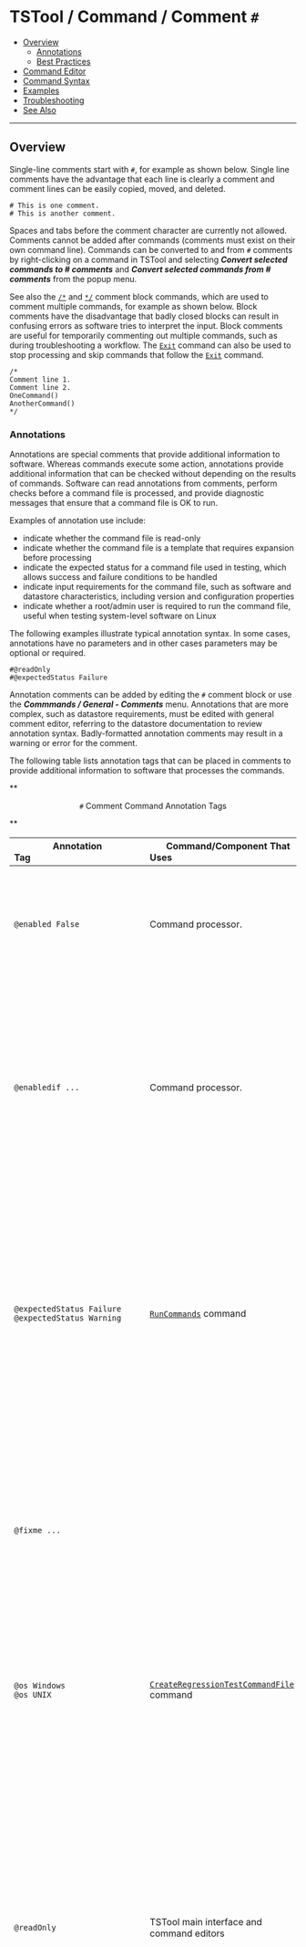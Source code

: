 # TSTool / Command / Comment `#` #

* [Overview](#overview)
    + [Annotations](#annotations)
    + [Best Practices](#best-practices)
* [Command Editor](#command-editor)
* [Command Syntax](#command-syntax)
* [Examples](#examples)
* [Troubleshooting](#troubleshooting)
* [See Also](#see-also)

-------------------------

## Overview ##

Single-line comments start with `#`, for example as shown below.
Single line comments have the advantage that each line is clearly a comment
and comment lines can be easily copied, moved, and deleted.

```
# This is one comment.
# This is another comment.
```

Spaces and tabs before the comment character are currently not allowed.
Comments cannot be added after commands (comments must exist on their own command line).
Commands can be converted to and from `#` comments by right-clicking on a command in TSTool
and selecting ***Convert selected commands to # comments*** and
***Convert selected commands from # comments*** from the popup menu.

See also the [`/*`](../CommentBlockStart/CommentBlockStart.md) and [`*/`](../CommentBlockEnd/CommentBlockEnd.md)
comment block commands, which are used to comment multiple commands, for example as shown below.
Block comments have the disadvantage that badly closed blocks can result in confusing errors
as software tries to interpret the input.
Block comments are useful for temporarily commenting out multiple commands, such as during troubleshooting a workflow.
The [`Exit`](../Exit/Exit.md) command can also be used to stop processing and skip commands
that follow the [`Exit`](../Exit/Exit.md) command.

```
/*
Comment line 1.
Comment line 2.
OneCommand()
AnotherCommand()
*/
```

### Annotations

Annotations are special comments that provide additional information to software.
Whereas commands execute some action, annotations provide additional information that can
be checked without depending on the results of commands.
Software can read annotations from comments,
perform checks before a command file is processed,
and provide diagnostic messages that ensure that a command file is OK to run.

Examples of annotation use include:

* indicate whether the command file is read-only
* indicate whether the command file is a template that requires expansion before processing
* indicate the expected status for a command file used in testing, which allows success and failure conditions to be handled
* indicate input requirements for the command file, such as software and datastore characteristics,
including version and configuration properties
* indicate whether a root/admin user is required to run the command file,
useful when testing system-level software on Linux

The following examples illustrate typical annotation syntax.
In some cases, annotations have no parameters and in other cases parameters may be optional or required.

```
#@readOnly
#@expectedStatus Failure
```

Annotation comments can be added by editing the `#` comment block or use the ***Commmands / General - Comments*** menu.
Annotations that are more complex, such as datastore requirements, must be edited with general
comment editor, referring to the datastore documentation to review annotation syntax.
Badly-formatted annotation comments may result in a warning or error for the comment.

The following table lists annotation tags that can be placed in comments to provide additional
information to software that processes the commands.

**<p style="text-align: center;">
`#` Comment Command Annotation Tags
</p>**

|**Annotation Tag**&nbsp;&nbsp;&nbsp;&nbsp;&nbsp;&nbsp;&nbsp;&nbsp;&nbsp;&nbsp;&nbsp;&nbsp;&nbsp;&nbsp;&nbsp;&nbsp;&nbsp;&nbsp;&nbsp;&nbsp;&nbsp;&nbsp;&nbsp;&nbsp;&nbsp;&nbsp;&nbsp;&nbsp;&nbsp;&nbsp;&nbsp;&nbsp;&nbsp;&nbsp;&nbsp;&nbsp;&nbsp;&nbsp;&nbsp;&nbsp;&nbsp;&nbsp;&nbsp;&nbsp;&nbsp;|**Command/Component That Uses**&nbsp;&nbsp;&nbsp;&nbsp;&nbsp;&nbsp;&nbsp;&nbsp;&nbsp;&nbsp;&nbsp;&nbsp;&nbsp;&nbsp;&nbsp;&nbsp;&nbsp;&nbsp;&nbsp;&nbsp;&nbsp;&nbsp;&nbsp;&nbsp;&nbsp;&nbsp;&nbsp;&nbsp;&nbsp;&nbsp;&nbsp;&nbsp;&nbsp;&nbsp;&nbsp;&nbsp;&nbsp;&nbsp;&nbsp;&nbsp;&nbsp;&nbsp;&nbsp;&nbsp;&nbsp;&nbsp;&nbsp;&nbsp;&nbsp;&nbsp;&nbsp;&nbsp;&nbsp;&nbsp;&nbsp;|**Description**&nbsp;&nbsp;&nbsp;&nbsp;&nbsp;&nbsp;&nbsp;&nbsp;&nbsp;&nbsp;|
|----------------|--------------------------|----------------- |
|`@enabled False`| Command processor.| **Used in automated tests.** Used to disable a command file.  For example, use this annotation in a test command file when the test is not ready for use in the software release process.|
|`@enabledif ...` | Command processor. | **Used in automated tests.** This is a planned enhancement to help control which command files are included in testing in a specific environment.  The syntax may be similar to `@require`.  For example, only attempt to run a test if conditions are met, such as a datastore with an appropriate version being available. |
|`@expectedStatus Failure`<br>`@expectedStatus Warning`|[`RunCommands`](../RunCommands/RunCommands.md) command| **Used in automated tests.** Used to help the test framework know if an error or warning is expected, in which case a passing test can occur even if the command status is not “success”.  If the actual status from a command file (most severe status of all commands) does not match the expected status, the user interface will indicate a failure. |
|`@fixme ...`|| Indicate something to fix, such as a bug in the command file logic.  A comment typically has the form `#@fixme user date Comment`, for example: `#@fixme smalers 2021-06-14 Need to fix the following input file`. A future TSTool enhancement is planned to list such annotations. |
|`@os Windows`<br>`@os UNIX`|[`CreateRegressionTestCommandFile`](../CreateRegressionTestCommandFile/CreateRegressionTestCommandFile.md) command| **Used in automated tests.** Used to filter out test command files that are not appropriate for the operating system.  Linux is included in UNIX.  **May be replaced by `@require` in the future.**|
|`@readOnly`| TSTool main interface and command editors| **Used to restrict command file editing.** Indicates that the command file should not be edited.  TSTool will update old command syntax to current syntax when a command file is loaded.  However, this tag will cause the software to warn the user when saving the command file, so that they can cancel.  This tag is often used with templates to protect the template from mistakenly being edited and saved in TSTool (TSTool does not currently allow editing templates within the interface).|
|`@require application TSTool version >= NN.NN.NN` | Command processor | **Used to ensure compatibility.** Indicate that an application version (in this case for TSTool software) is required to run the command file.  The operator can be `>`, `>=`, `=`, `<`, or `<=`.  The version should be specified using [Semantic versioning](https://semver.org/), for example `13.03.00`. Each part of the version is checked numerically and leading zeros are ignored; therefore `03` evaluates to `3`. If specified for automated tests, a test will only be run if the criteria are met, which allows tests to be developed for specific versions of the software.  If the criteria are not met during normal runs, an error is generated. Use multiple `@require` comments if necessary for multiple criteria checks. |
|`@require datastore HydroBase version >= YYYYMMDD` | Command processor | **Used to ensure compatibility.** The syntax after the datastore name depends on the features implemented for a datastore (see the datastore's documenation).  Indicate that a datastore version (in this case for datastore named `HydroBase`) is required to run the command file.  The operator can be `>`, `>=`, `=`, `<`, or `<=`. The version string must be consistent with what is expected for a datastore.  For example, HydroBase versions use the `YYYYMMDD` syntax, whereas other datastores use semantic versions or other date strings. Refer to the datastore reference documentation for version format information.  Not all datastores support version checks. If specified for automated tests, the test will only be run if the criteria are met, which allows tests to be developed for specific versions of the software.  If the criteria are not met during normal runs, an error is generated. Use multiple `@require` comments if necessary for multiple criteria checks. |
|`@require user == name`<br>`@require user != name` | Command processor | **Used to ensure compatibility.** Indicate whether the command file is restricted to a certain user.  This has mainly been used to ensure that automated tests are run as the correct user.  Tests can be grouped by user using a test suite.  A user requirement that fails causes command processing to exit. For example: `@require user == root` |
|`@template`| TSTool main interface | **Used with template processing.** Indicates a template command file that is intended to be expanded with the [`ExpandTemplateFile`](../ExpandTemplateFile/ExpandTemplateFile.md) command.  Currently, a text file editor may need to be used to edit template files because the TSTool user interface checks commands for final syntax and may generate warnings for template files.| The command file is not a template. |
|`@testSuite ABC`|[`CreateRegressionTestCommandFile`](../CreateRegressionTestCommandFile/CreateRegressionTestCommandFile.md) command| **Used in automated tests**. Used to filter out test command files that are not appropriate for the operating system. |
|`@todo ...`|| Indicate something to do, such as a future enhancement to the command file. A comment typically has the form `#@todo user date Comment`, for example: `#@todo smalers 2021-06-14 Need to fill the following time series`. A future TSTool enhancement is planned to list such annotations. |

## Best Practices

Comments can be used to improve communication and maintainability, thereby reducing costs.

Because command files are text, they can be maintained in a version control system such as GitHub.
Version control systems allow comments to be inserted with each version that is committed.
However, such comments should not be totally relied upon to document the purpose or history of a command file.
Similar to other products, it may be appropriate to add author, and release notes or history to a command file.

Comments can also be used to indicate the main processing steps in a command file so that
it is easier to understand workflow logic.

The following example illustrates a few best practices that can be implemented using comments.

```
StartLog(...)
#
# This command file does something (explanation).
#
# Author: Person creating or maintaining the command file.
#
# History:
# 2022-02-04 Added best practices discussion.
# 2021-01-03 Added annotations examples.
#
# Requirements and other metadata:
# @require application TSTool version >= 1.2.3
# @require datastore SomeDatastore version >= 3.4.5
# @todo smalers 2022-02-04 Add more error checking.
#
# ==========================================================
# Step 1 - initialize properties
#
# Explanation of the step...
# ==========================================================
SetProperty(...)
SetProperty(...)
# ==========================================================
# Step 2 - read data
# ==========================================================
Read...
# ==========================================================
# Step 3 - perform analysis
# ==========================================================
Command...
Command...
#
# Step 3b - some step... 
```

## Command Editor ##

The following dialog is used to edit the command and illustrates the command syntax.

**<p style="text-align: center;">
![Comment](Comment.png)
</p>**

**<p style="text-align: center;">
`#` Command Editor (<a href="../Comment.png">see also the full-size image</a>)
</p>**

## Command Syntax ##

The command syntax is as follows.
See also the [Annotations](#annotations) section above for annotation syntax.

```text
# A comment
# Another comment
```

## Examples ##

See the [automated tests](https://github.com/OpenCDSS/cdss-app-tstool-test/tree/master/test/commands/Comment).

## Troubleshooting ##

## See Also ##

* [`/*`](../CommentBlockStart/CommentBlockStart.md) comment block start command
* [`*/`](../CommentBlockEnd/CommentBlockEnd.md) comment block end command
